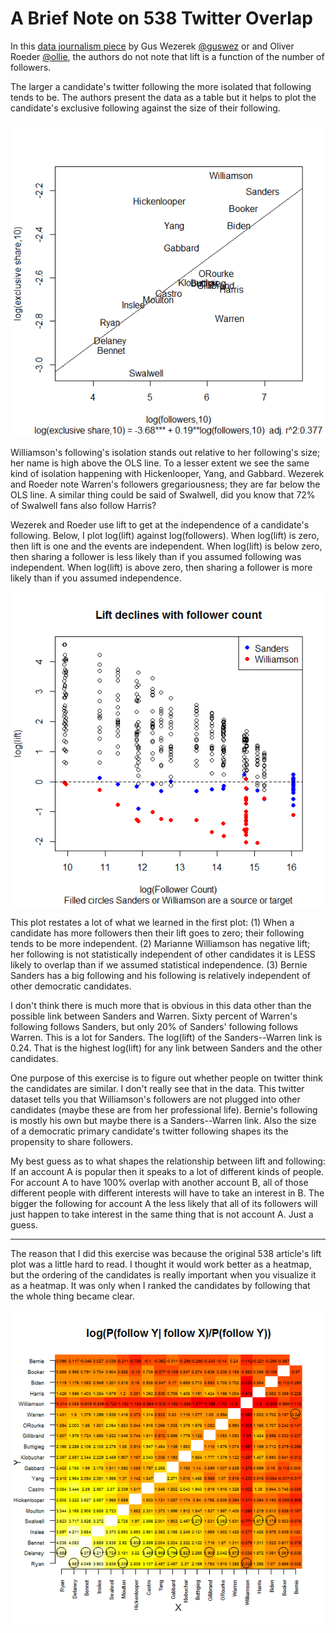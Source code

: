 # A Brief Note on 538 Twitter Overlap


In this [data journalism piece](https://fivethirtyeight.com/features/which-2020-candidates-have-the-most-in-common-on-twitter/) by Gus Wezerek [@guswez](https://twitter.com/guswez) or and Oliver Roeder [@ollie](https://twitter.com/ollie),  the authors do not note that lift is a function of the number of followers.  

The larger a candidate's twitter following the more isolated that following tends to be. The authors present the data as a table but it helps to plot the candidate's exclusive following against the size of their following. 

![alt text](https://github.com/JTS3/538twitteroverlap/blob/master/sharedbytwo_exclusivefollowers_followers.png "Exclusive Followers v Followers")

Williamson's following's isolation stands out relative to her following's size; her name is high above the OLS line.  To a lesser extent we see the same kind of isolation happening with Hickenlooper, Yang, and Gabbard.  Wezerek and Roeder note Warren's followers gregariousness; they are far below the OLS line.  A similar thing could be said of Swalwell, did you know that 72% of Swalwell fans also follow Harris? 

Wezerek and Roeder use lift to get at the independence of a candidate's following.  Below, I plot log(lift) against log(followers). When log(lift) is zero, then lift is one and the events are independent.  When log(lift) is below zero, then sharing a follower is less likely than if you assumed following was independent. When log(lift) is above zero, then sharing a follower is more likely than if you assumed independence. 

![alt text](https://github.com/JTS3/538twitteroverlap/blob/master/sharedbytwo_loglift_logfollowers.png "Lift v Followers")

This plot restates a lot of what we learned in the first plot:  (1) When a candidate has more followers then their lift goes to zero; their following tends to be more independent.  (2) Marianne Williamson has negative lift; her following is not statistically independent of other candidates it is LESS likely to overlap than if we assumed statistical independence.   (3) Bernie Sanders has a big following and his following is relatively independent of other democratic candidates.

I don't think there is much more that is obvious in this data other than the possible link between Sanders and Warren.  Sixty percent of Warren's following follows Sanders, but only 20% of Sanders' following follows Warren.  This is a lot for Sanders.  The log(lift) of the Sanders--Warren link is 0.24.  That is the highest log(lift) for any link between Sanders and the other candidates.   

One purpose of this exercise is to figure out whether people on twitter think the candidates are similar.  I don't really see that in the data.   This twitter dataset tells you that Williamson's followers are not plugged into other candidates (maybe these are from her professional life).  Bernie's following is mostly his own but maybe there is a Sanders--Warren link.  Also the size of a democratic primary candidate's twitter following shapes its the propensity to share followers. 

My best guess as to what shapes the relationship between lift and following:  If an account A is popular then it speaks to a lot of different kinds of people. For account A to have 100% overlap with another account B, all of those different people with different interests will have to take an interest in B.  The bigger the following for account A the less likely that all of its followers will just happen to take interest in the same thing that is not account A.   Just a guess. 

---

The reason that I did this exercise was because the original 538 article's lift plot was a little hard to read. I thought it would work better as a heatmap, but the ordering of the candidates is really important when you visualize it as a heatmap.  It was only when I ranked the candidates by following that the whole thing became clear. 

![alt text](https://github.com/JTS3/538twitteroverlap/blob/master/sharedbytwo_loglift.png "Log(lift) ranked by following")

